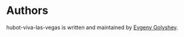 # Authors

hubot-viva-las-vegas is written and maintained by [Evgeny Golyshev](https://github.com/eugulixes).
